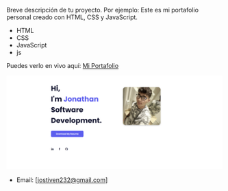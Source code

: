 Breve descripción de tu proyecto. Por ejemplo:
Este es mi portafolio personal creado con HTML, CSS y JavaScript.


- HTML
- CSS
- JavaScript
- js


Puedes verlo en vivo aquí: [Mi Portafolio](JCardonaDev/portafolio.github.io/)


![Vista previa](/Vista%20previa.png)


- Email: [jostiven232@gmail.com]
